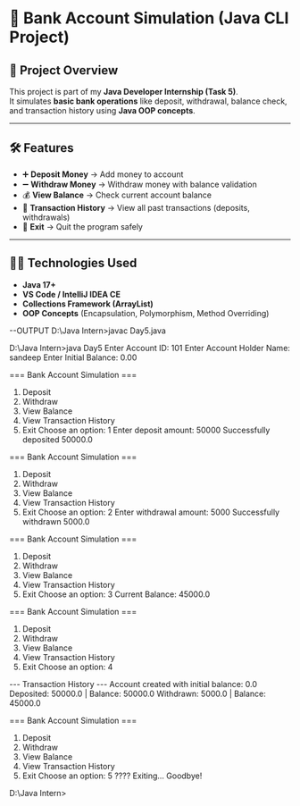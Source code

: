 # 🏦 Bank Account Simulation (Java CLI Project)

## 📌 Project Overview
This project is part of my **Java Developer Internship (Task 5)**.  
It simulates **basic bank operations** like deposit, withdrawal, balance check, and transaction history using **Java OOP concepts**.

---

## 🛠️ Features
- ➕ **Deposit Money** → Add money to account  
- ➖ **Withdraw Money** → Withdraw money with balance validation  
- 💰 **View Balance** → Check current account balance  
- 📜 **Transaction History** → View all past transactions (deposits, withdrawals)  
- 🚪 **Exit** → Quit the program safely  

---

## 🧑‍💻 Technologies Used
- **Java 17+**  
- **VS Code / IntelliJ IDEA CE**  
- **Collections Framework (ArrayList)**  
- **OOP Concepts** (Encapsulation, Polymorphism, Method Overriding)  


--OUTPUT
D:\Java Intern>javac Day5.java

D:\Java Intern>java Day5
Enter Account ID: 101
Enter Account Holder Name: sandeep
Enter Initial Balance: 0.00

=== Bank Account Simulation ===
1. Deposit
2. Withdraw
3. View Balance
4. View Transaction History
5. Exit
Choose an option: 1
Enter deposit amount: 50000
Successfully deposited 50000.0

=== Bank Account Simulation ===
1. Deposit
2. Withdraw
3. View Balance
4. View Transaction History
5. Exit
Choose an option: 2
Enter withdrawal amount: 5000
Successfully withdrawn 5000.0

=== Bank Account Simulation ===
1. Deposit
2. Withdraw
3. View Balance
4. View Transaction History
5. Exit
Choose an option: 3
Current Balance: 45000.0

=== Bank Account Simulation ===
1. Deposit
2. Withdraw
3. View Balance
4. View Transaction History
5. Exit
Choose an option: 4

--- Transaction History ---
Account created with initial balance: 0.0
Deposited: 50000.0 | Balance: 50000.0
Withdrawn: 5000.0 | Balance: 45000.0

=== Bank Account Simulation ===
1. Deposit
2. Withdraw
3. View Balance
4. View Transaction History
5. Exit
Choose an option: 5
???? Exiting... Goodbye!

D:\Java Intern>
